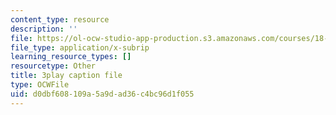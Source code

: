 ```yaml
---
content_type: resource
description: ''
file: https://ol-ocw-studio-app-production.s3.amazonaws.com/courses/18-03sc-differential-equations-fall-2011/d0dbf608109a5a9dad36c4bc96d1f055_9KbpbBMThTE.vtt
file_type: application/x-subrip
learning_resource_types: []
resourcetype: Other
title: 3play caption file
type: OCWFile
uid: d0dbf608-109a-5a9d-ad36-c4bc96d1f055
---
```

